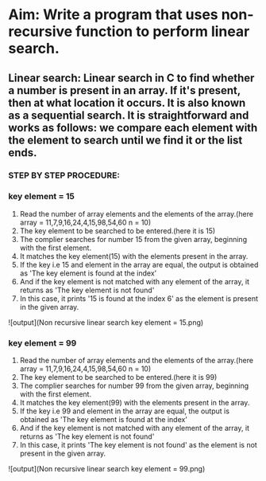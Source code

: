 
# Aim: Write a program that uses non-recursive function to perform linear search.

## Linear search: Linear search in C to find whether a number is present in an array. If it's present, then at what location it occurs. It is also known as a sequential search. It is straightforward and works as follows: we compare each element with the element to search until we find it or the list ends.

### STEP BY STEP PROCEDURE:

### key element = 15
1. Read the number of array elements and the elements of the array.(here array = 11,7,9,16,24,4,15,98,54,60 n = 10)
2. The key element to be searched to be entered.(here it is 15)
3. The complier searches for number 15 from the given array, beginning with the first element.
4. It matches the key element(15) with the elements present in the array.
5. If the key i.e 15  and element in the array are equal, the output is obtained as 'The key element is found at the index’
6. And if the key element is not matched with any element of the array, it returns as 'The key element is not found'
7. In this case, it prints '15 is found at the index 6' as the element is present in the given array.

![output](Non recursive linear search key element = 15.png)

### key element = 99
1. Read the number of array elements and the elements of the array.(here array = 11,7,9,16,24,4,15,98,54,60 n = 10)
2. The key element to be searched to be entered.(here it is 99)
3. The complier searches for number 99 from the given array, beginning with the first element.
4. It matches the key element(99) with the elements present in the array.
5. If the key i.e 99  and element in the array are equal, the output is obtained as 'The key element is found at the index’
6. And if the key element is not matched with any element of the array, it returns as 'The key element is not found'
7. In this case, it prints 'The key element is not found' as the element is  not present in the given array.

![output](Non recursive linear search key element = 99.png)
